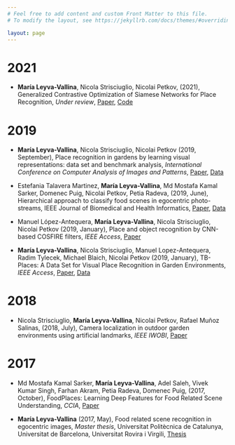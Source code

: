 ```yaml
---
# Feel free to add content and custom Front Matter to this file.
# To modify the layout, see https://jekyllrb.com/docs/themes/#overriding-theme-defaults

layout: page
---
```

# 2021

- **María Leyva-Vallina**, Nicola Strisciuglio, Nicolai Petkov, (2021), Generalized Contrastive Optimization of Siamese Networks for Place Recognition, _Under review_, [Paper](https://arxiv.org/abs/2103.06638), [Code](https://github.com/marialeyvallina/generalized_contrastive_loss) 

# 2019

- **María Leyva-Vallina**, Nicola Strisciuglio, Nicolai Petkov (2019, September), Place recognition in gardens by learning visual representations: data set and benchmark analysis, _International Conference on Computer Analysis of Images and Patterns_,  [Paper](https://arxiv.org/pdf/1906.12151.pdf), [Data](https://github.com/marialeyvallina/TB_Places) 
- Estefania Talavera Martinez, **María Leyva-Vallina**, Md Mostafa Kamal Sarker, Domenec Puig, Nicolai Petkov, Petia Radeva, (2019, June), Hierarchical approach to classify food scenes in egocentric photo-streams, IEEE Journal of Biomedical and Health Informatics, [Paper](https://arxiv.org/abs/1905.04097), [Data](https://data.4tu.nl/articles/dataset/EgoFoodPlaces_Hierarchical_Approach_to_Classify_Food_Scenes_in_Egocentric_Photo-Streams/16592420/1)

- Manuel López-Antequera, **María Leyva-Vallina**, Nicola Strisciuglio, Nicolai Petkov (2019, January), Place and object recognition by CNN-based COSFIRE filters, _IEEE Access_, [Paper](https://ieeexplore.ieee.org/abstract/document/8719902)

- **María Leyva-Vallina**, Nicola Strisciuglio, Manuel Lopez-Antequera, Radim Tylecek, Michael Blaich, Nicolai Petkov (2019, January), TB-Places: A Data Set for Visual Place Recognition in Garden Environments, _IEEE Access_, [Paper](https://ieeexplore.ieee.org/document/8698240), [Data](https://github.com/marialeyvallina/TB_Places) 

# 2018
- Nicola Strisciuglio, **María Leyva-Vallina**, Nicolai Petkov, Rafael Muñoz Salinas, (2018, July), Camera localization in outdoor garden environments using artificial landmarks, _IEEE IWOBI_, [Paper](https://ieeexplore.ieee.org/abstract/document/8464139/)

# 2017

- Md Mostafa Kamal Sarker, **María Leyva-Vallina**, Adel Saleh, Vivek Kumar Singh, Farhan Akram, Petia Radeva, Domenec Puig, (2017, October), FoodPlaces: Learning Deep Features for Food Related Scene Understanding, _CCIA_, [Paper](https://ebooks.iospress.nl/volumearticle/47735)

- **María Leyva-Vallina** (2017, May), Food related scene recognition in egocentric images, _Master thesis_, Universitat Politècnica de Catalunya,  Universitat de Barcelona, Universitat Rovira i Virgili, [Thesis](https://upcommons.upc.edu/handle/2117/105658)
